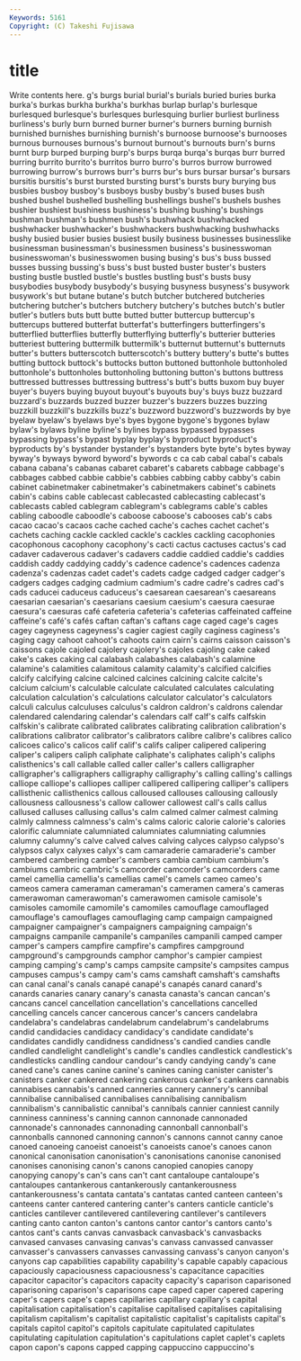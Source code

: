 ```yaml
---
Keywords: 5161 
Copyright: (C) Takeshi Fujisawa
---
```


# title

Write contents here.
g's burgs burial burial's burials buried buries burka burka's burkas
burkha burkha's burkhas burlap burlap's burlesque burlesqued burlesque's burlesques burlesquing
burlier burliest burliness burliness's burly burn burned burner burner's burners
burning burnish burnished burnishes burnishing burnish's burnoose burnoose's burnooses burnous
burnouses burnous's burnout burnout's burnouts burn's burns burnt burp burped
burping burp's burps burqa burqa's burqas burr burred burring burrito
burrito's burritos burro burro's burros burrow burrowed burrowing burrow's burrows
burr's burrs bur's burs bursar bursar's bursars bursitis bursitis's burst
bursted bursting burst's bursts bury burying bus busbies busboy busboy's
busboys busby busby's bused buses bush bushed bushel bushelled bushelling
bushellings bushel's bushels bushes bushier bushiest bushiness bushiness's bushing bushing's
bushings bushman bushman's bushmen bush's bushwhack bushwhacked bushwhacker bushwhacker's bushwhackers
bushwhacking bushwhacks bushy busied busier busies busiest busily business businesses
businesslike businessman businessman's businessmen business's businesswoman businesswoman's businesswomen busing busing's
bus's buss bussed busses bussing bussing's buss's bust busted buster
buster's busters busting bustle bustled bustle's bustles bustling bust's busts
busy busybodies busybody busybody's busying busyness busyness's busywork busywork's but
butane butane's butch butcher butchered butcheries butchering butcher's butchers butchery
butchery's butches butch's butler butler's butlers buts butt butte butted
butter buttercup buttercup's buttercups buttered butterfat butterfat's butterfingers butterfingers's butterflied
butterflies butterfly butterflying butterfly's butterier butteries butteriest buttering buttermilk buttermilk's
butternut butternut's butternuts butter's butters butterscotch butterscotch's buttery buttery's butte's
buttes butting buttock buttock's buttocks button buttoned buttonhole buttonholed buttonhole's
buttonholes buttonholing buttoning button's buttons buttress buttressed buttresses buttressing buttress's
butt's butts buxom buy buyer buyer's buyers buying buyout buyout's
buyouts buy's buys buzz buzzard buzzard's buzzards buzzed buzzer buzzer's
buzzers buzzes buzzing buzzkill buzzkill's buzzkills buzz's buzzword buzzword's buzzwords
by bye byelaw byelaw's byelaws bye's byes bygone bygone's bygones
bylaw bylaw's bylaws byline byline's bylines bypass bypassed bypasses bypassing
bypass's bypast byplay byplay's byproduct byproduct's byproducts by's bystander bystander's
bystanders byte byte's bytes byway byway's byways byword byword's bywords
c ca cab cabal cabal's cabals cabana cabana's cabanas cabaret
cabaret's cabarets cabbage cabbage's cabbages cabbed cabbie cabbie's cabbies cabbing
cabby cabby's cabin cabinet cabinetmaker cabinetmaker's cabinetmakers cabinet's cabinets cabin's
cabins cable cablecast cablecasted cablecasting cablecast's cablecasts cabled cablegram cablegram's
cablegrams cable's cables cabling caboodle caboodle's caboose caboose's cabooses cab's
cabs cacao cacao's cacaos cache cached cache's caches cachet cachet's
cachets caching cackle cackled cackle's cackles cackling cacophonies cacophonous cacophony
cacophony's cacti cactus cactuses cactus's cad cadaver cadaverous cadaver's cadavers
caddie caddied caddie's caddies caddish caddy caddying caddy's cadence cadence's
cadences cadenza cadenza's cadenzas cadet cadet's cadets cadge cadged cadger
cadger's cadgers cadges cadging cadmium cadmium's cadre cadre's cadres cad's
cads caducei caduceus caduceus's caesarean caesarean's caesareans caesarian caesarian's caesarians
caesium caesium's caesura caesurae caesura's caesuras café cafeteria cafeteria's cafeterias
caffeinated caffeine caffeine's café's cafés caftan caftan's caftans cage caged
cage's cages cagey cageyness cageyness's cagier cagiest cagily caginess caginess's
caging cagy cahoot cahoot's cahoots cairn cairn's cairns caisson caisson's
caissons cajole cajoled cajolery cajolery's cajoles cajoling cake caked cake's
cakes caking cal calabash calabashes calabash's calamine calamine's calamities calamitous
calamity calamity's calcified calcifies calcify calcifying calcine calcined calcines calcining
calcite calcite's calcium calcium's calculable calculate calculated calculates calculating calculation
calculation's calculations calculator calculator's calculators calculi calculus calculuses calculus's caldron
caldron's caldrons calendar calendared calendaring calendar's calendars calf calf's calfs
calfskin calfskin's calibrate calibrated calibrates calibrating calibration calibration's calibrations calibrator
calibrator's calibrators calibre calibre's calibres calico calicoes calico's calicos calif
calif's califs caliper calipered calipering caliper's calipers caliph caliphate caliphate's
caliphates caliph's caliphs calisthenics's call callable called caller caller's callers
calligrapher calligrapher's calligraphers calligraphy calligraphy's calling calling's callings calliope calliope's
calliopes calliper callipered callipering calliper's callipers callisthenic callisthenics callous calloused
callouses callousing callously callousness callousness's callow callower callowest call's calls
callus callused calluses callusing callus's calm calmed calmer calmest calming
calmly calmness calmness's calm's calms caloric calorie calorie's calories calorific
calumniate calumniated calumniates calumniating calumnies calumny calumny's calve calved calves
calving calyces calypso calypso's calypsos calyx calyxes calyx's cam camaraderie
camaraderie's camber cambered cambering camber's cambers cambia cambium cambium's cambiums
cambric cambric's camcorder camcorder's camcorders came camel camellia camellia's camellias
camel's camels cameo cameo's cameos camera cameraman cameraman's cameramen camera's
cameras camerawoman camerawoman's camerawomen camisole camisole's camisoles camomile camomile's camomiles
camouflage camouflaged camouflage's camouflages camouflaging camp campaign campaigned campaigner campaigner's
campaigners campaigning campaign's campaigns campanile campanile's campaniles campanili camped camper
camper's campers campfire campfire's campfires campground campground's campgrounds camphor camphor's
campier campiest camping camping's camp's camps campsite campsite's campsites campus
campuses campus's campy cam's cams camshaft camshaft's camshafts can canal
canal's canals canapé canapé's canapés canard canard's canards canaries canary
canary's canasta canasta's cancan cancan's cancans cancel cancellation cancellation's cancellations
cancelled cancelling cancels cancer cancerous cancer's cancers candelabra candelabra's candelabras
candelabrum candelabrum's candelabrums candid candidacies candidacy candidacy's candidate candidate's candidates
candidly candidness candidness's candied candies candle candled candlelight candlelight's candle's
candles candlestick candlestick's candlesticks candling candour candour's candy candying candy's
cane caned cane's canes canine canine's canines caning canister canister's
canisters canker cankered cankering cankerous canker's cankers cannabis cannabises cannabis's
canned canneries cannery cannery's cannibal cannibalise cannibalised cannibalises cannibalising cannibalism
cannibalism's cannibalistic cannibal's cannibals cannier canniest cannily canniness canniness's canning
cannon cannonade cannonaded cannonade's cannonades cannonading cannonball cannonball's cannonballs cannoned
cannoning cannon's cannons cannot canny canoe canoed canoeing canoeist canoeist's
canoeists canoe's canoes canon canonical canonisation canonisation's canonisations canonise canonised
canonises canonising canon's canons canopied canopies canopy canopying canopy's can's
cans can't cant cantaloupe cantaloupe's cantaloupes cantankerous cantankerously cantankerousness cantankerousness's
cantata cantata's cantatas canted canteen canteen's canteens canter cantered cantering
canter's canters canticle canticle's canticles cantilever cantilevered cantilevering cantilever's cantilevers
canting canto canton canton's cantons cantor cantor's cantors canto's cantos
cant's cants canvas canvasback canvasback's canvasbacks canvased canvases canvasing canvas's
canvass canvassed canvasser canvasser's canvassers canvasses canvassing canvass's canyon canyon's
canyons cap capabilities capability capability's capable capably capacious capaciously capaciousness
capaciousness's capacitance capacities capacitor capacitor's capacitors capacity capacity's caparison caparisoned
caparisoning caparison's caparisons cape caped caper capered capering caper's capers
cape's capes capillaries capillary capillary's capital capitalisation capitalisation's capitalise capitalised
capitalises capitalising capitalism capitalism's capitalist capitalistic capitalist's capitalists capital's capitals
capitol capitol's capitols capitulate capitulated capitulates capitulating capitulation capitulation's capitulations
caplet caplet's caplets capon capon's capons capped capping cappuccino cappuccino's
